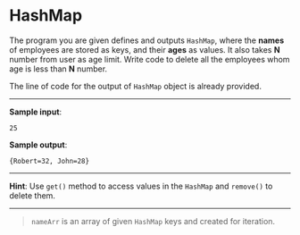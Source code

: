 # HashMap

The program you are given defines and outputs `HashMap`, where the **names** of employees are stored as keys, and their **ages** as values. It also takes **N** number from user as age limit. Write code to delete all the employees whom age is less than **N** number.

The line of code for the output of `HashMap` object is already provided.

---

**Sample input**:
```
25
```

**Sample output**: 
```
{Robert=32, John=28}
```

---

**Hint**: Use `get()` method to access values in the `HashMap` and `remove()` to delete them.

---

>`nameArr` is an array of given `HashMap` keys and created for iteration.
